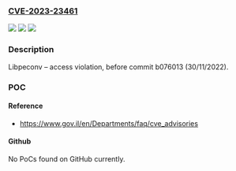 ### [CVE-2023-23461](https://cve.mitre.org/cgi-bin/cvename.cgi?name=CVE-2023-23461)
![](https://img.shields.io/static/v1?label=Product&message=Libpeconv&color=blue)
![](https://img.shields.io/static/v1?label=Version&message=before%20commit%20b076013%20(30%2F11%2F2022).%20&color=brightgreen)
![](https://img.shields.io/static/v1?label=Vulnerability&message=access%20violation&color=brightgreen)

### Description

Libpeconv – access violation, before commit b076013 (30/11/2022).

### POC

#### Reference
- https://www.gov.il/en/Departments/faq/cve_advisories

#### Github
No PoCs found on GitHub currently.

